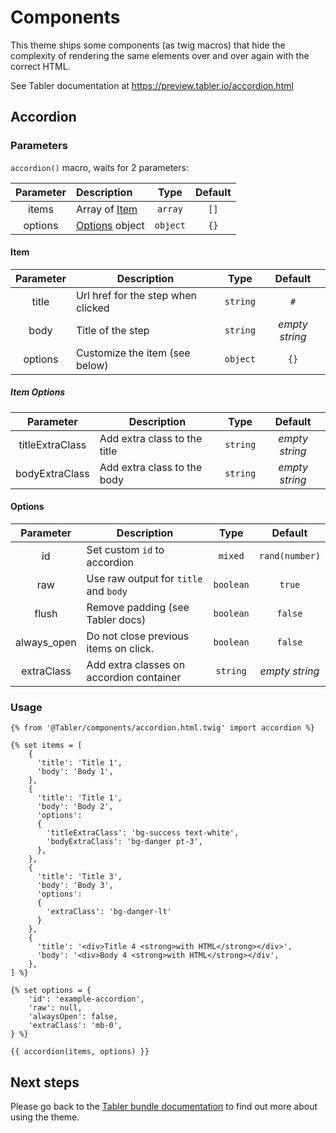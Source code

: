 # Components

This theme ships some components (as twig macros) that hide the complexity of rendering the same elements over and over again with the correct HTML.

See Tabler documentation at https://preview.tabler.io/accordion.html

## Accordion

### Parameters
`accordion()` macro, waits for 2 parameters:

| Parameter | Description                |   Type   | Default |
|:---------:|:---------------------------|:--------:|:-------:|
|   items   | Array of [Item](#Item)     | `array`  |  `[]`   |
|  options  | [Options](#Options) object | `object` |  `{}`   |

#### Item
| Parameter | Description                        |   Type   |    Default     |
|:---------:|------------------------------------|:--------:|:--------------:|
|   title   | Url href for the step when clicked | `string` |      `#`       |
|   body    | Title of the step                  | `string` | _empty string_ |
|  options  | Customize the item (see below)     | `object` |      `{}`      |

##### Item Options
|    Parameter    | Description                  |   Type   |    Default     |
|:---------------:|------------------------------|:--------:|:--------------:|
| titleExtraClass | Add extra class to the title | `string` | _empty string_ |
| bodyExtraClass  | Add extra class to the body  | `string` | _empty string_ |

#### Options
|  Parameter  | Description                              |   Type    |    Default     |
|:-----------:|------------------------------------------|:---------:|:--------------:|
|     id      | Set custom `id` to accordion             |  `mixed`  | `rand(number)` |                                        
|     raw     | Use raw output for `title` and `body`    | `boolean` |     `true`     |                                        
|    flush    | Remove padding (see Tabler docs)         | `boolean` |    `false`     | 
| always_open | Do not close previous items on click.    | `boolean` |    `false`     |   
| extraClass  | Add extra classes on accordion container | `string`  | _empty string_ |      

### Usage

```twig
{% from '@Tabler/components/accordion.html.twig' import accordion %}

{% set items = [
    {
      'title': 'Title 1',
      'body': 'Body 1',
    },
    {
      'title': 'Title 1',
      'body': 'Body 2',
      'options':
      {
        'titleExtraClass': 'bg-success text-white',
        'bodyExtraClass': 'bg-danger pt-3',
      },
    },
    {
      'title': 'Title 3',
      'body': 'Body 3',
      'options':
      {
        'extraClass': 'bg-danger-lt'
      }
    },
    {
      'title': '<div>Title 4 <strong>with HTML</strong></div>',
      'body': '<div>Body 4 <strong>with HTML</strong></div',
    },
] %}

{% set options = {
    'id': 'example-accordion',
    'raw': null,
    'alwaysOpen': false,
    'extraClass': 'mb-0',
} %}

{{ accordion(items, options) }}
```

## Next steps

Please go back to the [Tabler bundle documentation](index.md) to find out more about using the theme.
